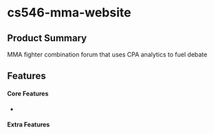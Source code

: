 # cs546-mma-website

## Product Summary

MMA fighter combination forum that uses CPA analytics to fuel debate

## Features

#### Core Features
- 

#### Extra Features
